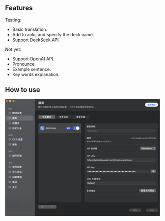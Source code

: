 ## Features
Testing:
- Basic translation.
- Add to anki, and specify the deck name.
- Support DeekSeek API.

Not yet:
- Support OpenAI API.
- Pronounce.
- Example sentence.
- Key words explanation.

## How to use
![Example](assets/example.png)